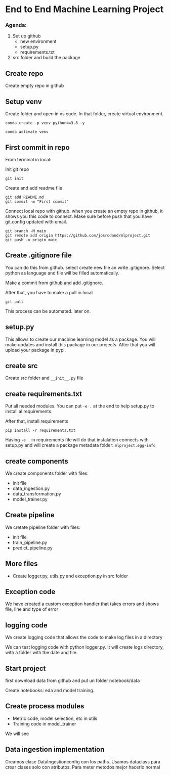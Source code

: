# End to End Machine Learning Project

### Agenda:

1. Set up github
    - new environment
    - setup.py
    - requirements.txt
2. src folder and build the package


## Create repo

Create empty repo in github


## Setup venv

Create folder and open in vs code. In that folder, create virtual environment.

```
conda create -p venv python==3.8 -y

conda activate venv
```

## First commit in repo

From terminal in local:

Init git repo

```
git init
```

Create and add readme file

```
git add README.md
git commit -m "First commit"
```


Connect local repo with github. when you create an empty repo in github, it shows you this code to connect.
Make sure before push that you have git.config updated with email.

```
git branch -M main
git remote add origin https://github.com/josrodand/mlproject.git
git push -u origin main

```

## Create .gitignore file 

You can do this from github. select create new file an write .gitignore. Select python as language and file will be filled automatically.

Make a commit from github and add .gitignore.

After that, you have to make a pull in local

```
git pull
```

This process can be automated. later on.

## setup.py

This allows to create our machine learning model as a package. You will make updates and install this package in our projects.
After that you will upload your package in pypl. 

## create src

Create src folder and `__init__.py` file

## create requirements.txt

Put all needed modules. You can put `-e .` at the end to help setup.py to install al requirements.

After that, install requirements

```
pip install -r requirements.txt
```

Having  `-e .` in requirements file will do that instalation connects with setup.py and will create a package metadata folder: ``mlproject.egg-info``

## create components

We create components folder with files:
- init file
- data_ingestion.py
- data_transformation.py
- model_trainer.py

## Create pipeline

We cretate pipeline folder with files:
- init file
- train_pipeline.py
- predict_pipeline.py


## More files

- Create logger.py, utils.py and exception.py in src folder

## Exception code

We have created a custom exception handler that takes errors and shows file, line and type of error

## logging code

We create logging code that allows the code to make log files in a directory

We can test logging code with python logger.py. It will create logs directory, with a folder with the date and file.

## Start project

first download data from github and put un folder notebook/data

Create notebooks: eda and model training.

## Create process modules

- Metric code, model selection, etc in utils
- Training code in model_trainer

We will see

## Data ingestion implementation

Creamos clase DataIngestionconfig con los paths. Usamos dataclass para crear clases solo con atributos. Para meter metodos mejor hacerlo normal















